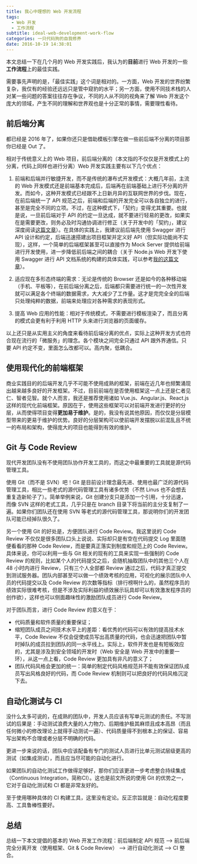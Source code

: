 ```yaml
---
title: 我心中理想的 Web 开发流程
tags:
  - Web 开发
  - 工作流程
subtitle: ideal-web-development-work-flow
categories: 一只代码狗的自我修养
date: 2016-10-19 14:38:01
---
```


本文总结一下在几个月的 Web 开发实践后，我认为的**目前**进行 Web 开发的一些**工作流程**上的最佳实践。

需要事先声明的是，「最佳实践」这个词是相对的。一方面，Web 开发的世界纷繁复杂，我仅有的经验还远远只是管中窥豹的水平；另一方面，使用不同技术栈的人对某一些问题的答案往往存在争议，不同的人从不同的视角来了解 Web 开发这个庞大的领域，产生不同的理解和世界观也是十分正常的事情，需要理性看待。

<!-- more -->

## 前后端分离

都已经是 2016 年了，如果你还只是借助模板引擎在做一些前后端不分离的项目那你已经是 Out 了。

相对于传统意义上的 Web 项目，前后端分离的（本文指的不仅仅是开发模式上的分离，代码上同样也进行分离）Web 开发实践主要有以下几个优点：

1. 前端和后端并行敏捷开发，而不是传统的瀑布式开发模式：大概几年前，主流的 Web 开发模式还是前端基本完成后，后端再在前端基础上进行不分离的开发。而如今，这种开发模式已经跟不上日新月异的互联网世界的步伐。现在，在前后端统一了 API 规范之后，前端和后端的开发完全可以各自独立的进行，甚至是完全不同的立项。不过，在这种模式下，「契约」变得尤其重要。也就是说，一旦前后端对于 API 的约定一旦达成，就不要进行轻易的更改，如果实在是需要更改，则务必及时沟通协调进行修正（关于开发中的「契约」，建议深度阅读[这篇文章](http://mp.weixin.qq.com/s?__biz=MzA3NDM0ODQwMw==&mid=402114651&idx=1&sn=a7b891f532e29b73afd83f17ae071023)）。在具体的实践上，我建议前后端先使用 Swagger 进行 API 设计和约定，后端迅速搭建出项目框架并定义好 API（但实际功能尚不实现），这样，一个简单的后端框架甚至可以直接作为 Mock Server 提供给前端进行开发使用，进一步降低前后端之间的耦合（关于 Node.js Web 开发下使用 Swagger 进行 API 文档系统的构建的具体实践，可以参考[我的这篇文章](http://maples7.com/2016/09/06/build-doc-system-of-express-api-server-with-swagger/)）。

2. 适应现在多形态终端的需求：无论是传统的 Browser 还是如今的各种移动端（手机、平板等），在前后端分离之后，后端都只需要进行统一的一次性开发就可以满足各个终端的数据需求，大大减少了工作量。这才是完完全全的后端只处理纯粹的数据，前端来处理应对各种需求的表现形式。

3. 提高 Web 应用的性能：相对于传统模式，不需要进行模板渲染了，而且分离的模式会更有利于利用 HTTP 头来进行浏览器的页面缓存。

以上还只是从实用主义的角度来看待前后端分离的优点，实际上这种开发方式也符合现在流行的「微服务」的理念。各个模块之间完全只通过 API 跟外界通信。只要 API 约定不变，里面怎么改都可以。高内聚，低耦合。

## 使用现代化的前端框架

商业实践目的的后端开发几乎不可能不使用成熟的框架，前端在近几年也频繁涌现出越来越多良好的开发框架。不过，目前前端在是否使用框架这一点上还是仁者见仁、智者见智。就个人而言，我还是推荐使用诸如 Vue.js、Angular.js、React.js 这样的现代化前端框架。原因在于，使用这些框架可以对前端开发进行更好的分层，从而使得项目变得**更加易于维护**。是的，我没有说其他原因，而仅仅是分层模型带来的更易于维护的优势。良好的分层架构可以使前端开发摆脱以前混乱且不统一的布局和架构，使得庞大的项目也能得到有效的维护。

## Git 与 Code Review

现代开发团队没有不使用团队协作开发工具的，而这之中最重要的工具就是源代码管理工具。

使用 Git（而不是 SVN）吧！Git 是目前设计理念最先进、使用也最广泛的源代码管理工具，相比一些老式的源代码管理工具有诸多优势（不然 Linus 也不会想去重复造新轮子了）。简单举例来说，Git 创建分支只是添加一个引用，十分迅速，而像 SVN 这样的老式工具，几乎只是在 branch 目录下将当前的主分支复制了一遍。如果你们团队还在使用 SVN 等老式的源代码管理工具，那说明你们的开发团队可能已经掉队很久了。

另一个使用 Git 的好处是，方便团队进行 Code Review。我这里说的 Code Review 不仅仅是很多团队口头上说说、实际却只是有空在代码提交 Log 里面随便看看的那种 Code Review，而是要真正落实到制度和规范上的 Code Review。具体来说，你可以利用一些与 Git 相关的现有的工具来实现一些强制的 Code Review 的规则，比如某个人的代码提交之后，会随机抽取团队中的其他三个人在 48 小时内进行 Review，只有三个人全部都 Review 通过之后，代码才真正提交到测试服务器。团队内部甚至可以做一个绩效考核的应用，可视化的展示团队中人员的代码提交以及 Code Review 的次数等指标（排行榜啊什么的，虽然程序员的绩效实际很难考核，但是不涉及实际利益的绩效展示玩具却可以有效激发程序员的创作欲），这样也可以侧面趣味性的激励团队成员进行 Code Review。

对于团队而言，进行 Code Review 的意义在于：
- 代码质量和软件质量的重要保证；
- 缩短团队成员之间技术水平上的差距：看优秀的代码可以有效的提高技术水平，Code Review 不仅会促使成员写出高质量的代码，也会迅速把团队中暂时掉队的成员拉到团队的同一水平线上。实际上，软件开发也是有短板效应的，尤其是涉及到安全领域的开发时（Web 安全是 Web 开发中的重要一环），从这一点上看，Code Review 更加具有非凡的意义了；
- 团队代码风格会更加的统一：简单的制定代码风格规范并不能有效保证团队成员写出风格良好的代码，而 Code Review 机制则可以把良好的代码风格沉淀下去。

## 自动化测试与 CI

没什么太多可说的，在成熟的团队中，开发人员应该有写单元测试的责任。不写测试的后果是：手动测试浪费大量的人力物力、后期维护极其麻烦且成本高昂（而且任何微小的修改理论上就得手动测试一遍）、代码质量得不到根本上的保证、容易写出架构不合理或者分层不明确的代码。

更进一步来说的话，团队中应该配备有专门的测试人员进行比单元测试层级更高的测试（如集成测试），而且应当尽可能的自动化进行。

如果团队的自动化测试工作做得足够好，那你们应该更进一步考虑整合持续集成（Continuous Integration，简称CI）。这也是前文所说的使用 Git 的优势之一，它对于自动化测试和 CI 都是非常友好的。

至于使用哪种具体的 CI 构建工具，这里没有定论。反正宗旨就是：自动化程度要高、工具鲁棒性要好。

## 总结

总结一下本文提倡的基本的 Web 开发工作流程：前后端制定 API 规范 --> 前后端完全分离开发（使用框架、Git & Code Review） --> 进行自动化测试 --> CI 整合。
 